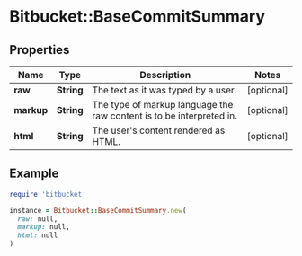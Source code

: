 # Bitbucket::BaseCommitSummary

## Properties

| Name | Type | Description | Notes |
| ---- | ---- | ----------- | ----- |
| **raw** | **String** | The text as it was typed by a user. | [optional] |
| **markup** | **String** | The type of markup language the raw content is to be interpreted in. | [optional] |
| **html** | **String** | The user&#39;s content rendered as HTML. | [optional] |

## Example

```ruby
require 'bitbucket'

instance = Bitbucket::BaseCommitSummary.new(
  raw: null,
  markup: null,
  html: null
)
```

